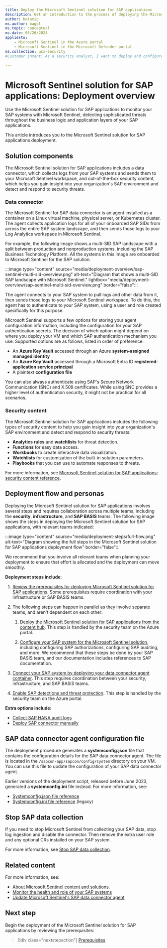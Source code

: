 ```yaml
---
title: Deploy the Microsoft Sentinel solution for SAP applications
description: Get an introduction to the process of deploying the Microsoft Sentinel solution for SAP applications.
author: batamig
ms.author: bagol
ms.topic: conceptual
ms.date: 05/26/2024
appliesto:
    - Microsoft Sentinel in the Azure portal
    - Microsoft Sentinel in the Microsoft Defender portal
ms.collection: usx-security
#Customer intent: As a security analyst, I want to deploy and configure a monitoring solution for SAP applications so that I can detect and respond to security threats within my SAP environment.

---
```


# Microsoft Sentinel solution for SAP applications: Deployment overview

Use the Microsoft Sentinel solution for SAP applications to monitor your SAP systems with Microsoft Sentinel, detecting sophisticated threats throughout the business logic and application layers of your SAP applications.

This article introduces you to the Microsoft Sentinel solution for SAP applications deployment.

## Solution components

The Microsoft Sentinel solution for SAP applications includes a data connector, which collects logs from your SAP systems and sends them to your Microsoft Sentinel workspace, and out-of-the-box security content, which helps you gain insight into your organization's SAP environment and detect and respond to security threats.

### Data connector

The Microsoft Sentinel for SAP data connector is an agent installed as a container on a Linux virtual machine, physical server, or Kubernetes cluster. The agent collects application logs for all of your onboarded SAP SIDs from across the entire SAP system landscape, and then sends those logs to your Log Analytics workspace in Microsoft Sentinel.

For example, the following image shows a multi-SID SAP landscape with a split between production and nonproduction systems, including the SAP Business Technology Platform. All the systems in this image are onboarded to Microsoft Sentinel for the SAP solution.

:::image type="content" source="media/deployment-overview/sap-sentinel-multi-sid-overview.png" alt-text="Diagram that shows a multi-SID SAP landscape with Microsoft Sentinel." lightbox="media/deployment-overview/sap-sentinel-multi-sid-overview.png" border="false":::

The agent connects to your SAP system to pull logs and other data from it, then sends those logs to your Microsoft Sentinel workspace. To do this, the agent has to authenticate to your SAP system, using a user and role created specifically for this purpose.

Microsoft Sentinel supports a few options for storing your agent configuration information, including the configuration for your SAP authentication secrets. The decision of which option might depend on where you deploy your VM and which SAP authentication mechanism you use. Supported options are as follows, listed in order of preference:

- An **Azure Key Vault** accessed through an Azure **system-assigned managed identity**
- An **Azure Key Vault** accessed through a Microsoft Entra ID **registered-application service principal**
- A plaintext **configuration file**

You can also always authenticate using SAP's Secure Network Communication (SNC) and X.509 certificates. While using SNC provides a higher level of authentication security, it might not be practical for all scenarios.

### Security content

The Microsoft Sentinel solution for SAP applications includes the following types of security content to help you gain insight into your organization's SAP environment and detect and respond to security threats:

- **Analytics rules** and **watchlists** for threat detection.
- **Functions** for easy data access.
- **Workbooks** to create interactive data visualization.
- **Watchlists** for customization of the built-in solution parameters.
- **Playbooks** that you can use to automate responses to threats.

For more information, see [Microsoft Sentinel solution for SAP applications: security content reference](sap-solution-security-content.md).

## Deployment flow and personas

Deploying the Microsoft Sentinel solution for SAP applications involves several steps and requires collaboration across multiple teams, including the **security**, **infrastructure**, and **SAP BASIS** teams. The following image shows the steps in deploying the Microsoft Sentinel solution for SAP applications, with relevant teams indicated:

:::image type="content" source="media/deployment-steps/full-flow.png" alt-text="Diagram showing the full steps in the Microsoft Sentinel solution for SAP applications deployment flow" border="false":::

We recommend that you involve all relevant teams when planning your deployment to ensure that effort is allocated and the deployment can move smoothly.

**Deployment steps include**:

1. [Review the prerequisites for deploying Microsoft Sentinel solution for SAP applications](prerequisites-for-deploying-sap-continuous-threat-monitoring.md). Some prerequisites require coordination with your infrastructure or SAP BASIS teams.

1. The following steps can happen in parallel as they involve separate teams, and aren't dependent on each other:

    1. [Deploy the Microsoft Sentinel solution for SAP applications from the content hub](deploy-sap-security-content.md). This step is handled by the security team on the Azure portal.

    1. [Configure your SAP system for the Microsoft Sentinel solution](preparing-sap.md), including configuring SAP authorizations, configuring SAP auditing, and more. We recommend that these steps be done by your SAP BASIS team, and our documentation includes references to SAP documentation.

1. [Connect your SAP system by deploying your data connector agent container](deploy-data-connector-agent-container.md). This step requires coordination between your security, infrastructure, and SAP BASIS teams.

1. [Enable SAP detections and threat protection](deployment-solution-configuration.md). This step is handled by the security team on the Azure portal.

**Extra options include:**

- [Collect SAP HANA audit logs](collect-sap-hana-audit-logs.md)
- [Deploy SAP connector manually](sap-solution-deploy-alternate.md)

## SAP data connector agent configuration file

The deployment procedure generates a **systemconfig.json** file that contains the configuration details for the SAP data connector agent. The file is located in the `/sapcon-app/sapcon/config/system` directory on your VM. You can use this file to update the configuration of your SAP data connector agent.

Earlier versions of the deployment script, released before June 2023, generated a **systemconfig.ini** file instead. For more information, see:

- [Systemconfig.json file reference](reference-systemconfig-json.md)
- [Systemconfig.ini file reference](reference-systemconfig.md) (legacy)

## Stop SAP data collection

If you need to stop Microsoft Sentinel from collecting your SAP data, stop log ingestion and disable the connector. Then remove the extra user role and any optional CRs installed on your SAP system.

For more information, see [Stop SAP data collection](stop-collection.md).

## Related content

For more information, see:

- [About Microsoft Sentinel content and solutions](../sentinel-solutions.md).
- [Monitor the health and role of your SAP systems](../monitor-sap-system-health.md)
- [Update Microsoft Sentinel's SAP data connector agent](update-sap-data-connector.md)

## Next step

Begin the deployment of the Microsoft Sentinel solution for SAP applications by reviewing the prerequisites:

> [!div class="nextstepaction"]
> [Prerequisites](prerequisites-for-deploying-sap-continuous-threat-monitoring.md)

